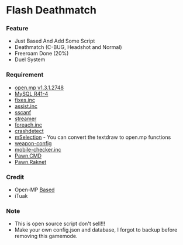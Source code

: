 # Flash Deathmatch

### Feature
- Just Based And Add Some Script
- Deathmatch (C-BUG, Headshot and Normal)
- Freeroam Done (20%) 
- Duel System

### Requirement
- [open.mp v1.3.1.2748](https://github.com/openmultiplayer/open.mp/releases/tag/v1.3.1.2748)
- [MySQL R41-4](https://github.com/pBlueG/SA-MP-MySQL/releases/tag/R41-4)
- [fixes.inc](https://github.com/pawn-lang/sa-mp-fixes)
- [assist.inc](https://github.com/Aleks4k/samp-assist)
- [sscanf](https://github.com/Y-Less/sscanf/releases)
- [streamer](https://github.com/samp-incognito/samp-streamer-plugin/releases)
- [foreach.inc](https://github.com/karimcambridge/samp-foreach/tree/master)
- [crashdetect](https://github.com/Y-Less/samp-plugin-crashdetect/releases)
- [mSelection](https://github.com/alextwothousand/mSelection) - You can convert the textdraw to open.mp functions
- [weapon-config](https://github.com/oscar-broman/samp-weapon-config)
- [mobile-checker.inc](https://github.com/adib-yg/SAMP-Mobile-Checker)
- [Pawn.CMD](https://github.com/katursis/Pawn.CMD/releases)
- [Pawn.Raknet](https://github.com/katursis/Pawn.RakNet/releases)

### Credit
- Open-MP [Based](https://open.mp)
- iTuak 

### Note
- This is open source script don't sell!!!
- Make your own config.json and database, I forgot to backup before removing this gamemode.
